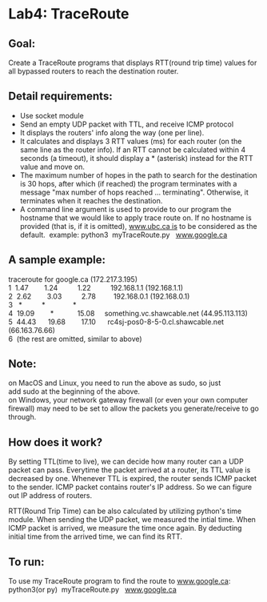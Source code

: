 # Lab4: TraceRoute 
## Goal:
Create a TraceRoute programs that displays RTT(round trip time) values for all bypassed routers to reach the destination router.

## Detail requirements:
* Use socket module
* Send an empty UDP packet with TTL, and receive ICMP protocol 
* It displays the routers' info along the way (one per line).
* It calculates and displays 3 RTT values (ms) for each router (on the same line as the router info). If an RTT cannot be calculated within 4 seconds (a timeout), it should display a * (asterisk) instead for the RTT value and move on.
* The maximum number of hopes in the path to search for the destination is 30 hops, after which (if reached) the program terminates with a message "max number of hops reached ... terminating". Otherwise, it terminates when it reaches the destination.
* A command line argument is used to provide to our program the hostname that we would like to apply trace route on. If no hostname is provided (that is, if it is omitted), www.ubc.ca is to be considered as the default. 
example: python3  myTraceRoute.py   www.google.ca

## A sample example:
traceroute for google.ca (172.217.3.195)  
1   1.47        1.24          1.22          192.168.1.1 (192.168.1.1)  
2   2.62        3.03          2.78         192.168.0.1 (192.168.0.1)  
3    *          *              *       
4  19.09        *            15.08     something.vc.shawcable.net (44.95.113.113)  
5  44.43       19.68         17.10      rc4sj-pos0-8-5-0.cl.shawcable.net (66.163.76.66)  
6  (the rest are omitted, similar to above)  

## Note:
on MacOS and Linux, you need to run the above as sudo, so just add sudo at the beginning of the above.  
on Windows, your network gateway firewall (or even your own computer firewall) may need to be set to allow the packets you generate/receive to go through. 

## How does it work?
By setting TTL(time to live), we can decide how many router can a UDP packet can pass. Everytime the packet arrived at a router, its TTL value is decreased by one. 
Whenever TTL is expired, the router sends ICMP packet to the sender. ICMP packet contains router's IP address. So we can figure out IP address of routers.

RTT(Round Trip Time) can be also calculated by utilizing python's time module. When sending the UDP packet, we measured the intial time. When ICMP packet is arrived, we measure the time once again. By deducting initial time from the arrived time, we can find its RTT.



## To run:
To use my TraceRoute program to find the route to www.google.ca:
python3(or py)  myTraceRoute.py   www.google.ca